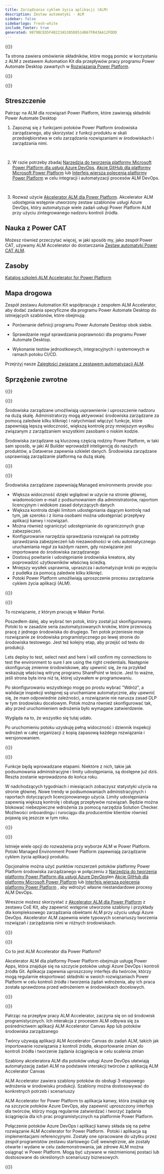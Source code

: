 ```yaml
---
title: Zarządzanie cyklem życia aplikacji (ALM)
description: Zestaw automatyki - ALM
sidebar: false
sidebarlogo: fresh-white
include_footer: true
generated: 9879BCED5F4B223A5305D8514B67FB43AA12FDDD
---
```


{{<slideStyles>}}

<div class="optional">

Ta strona zawiera omówienie składników, które mogą pomóc w korzystaniu z ALM z zestawem Automation Kit dla przepływów pracy programu Power Automate Desktop zawartych w [Rozwiązania Power Platform](https://learn.microsoft.com/power-platform/alm/solution-concepts-alm).

</div>

{{<presentation slides="1,2,3,4,5,6,7">}}

<div class="optional">

{{<presentationStyles>}}

## Streszczenie

Patrząc na ALM dla rozwiązań Power Platform, które zawierają składniki Power Automate Desktop

1. Zapoznaj się z funkcjami potoków Power Platform środowiska zarządzanego, aby skorzystać z funkcji produktu w skali przedsiębiorstwa w celu zarządzania rozwiązaniami w środowiskach i zarządzania nimi.

<br/>

2. W razie potrzeby zbadaj [Narzędzia do tworzenia platformy Microsoft Power Platform dla usługi Azure DevOps](https://learn.microsoft.com/power-platform/alm/devops-build-tools), [Akcje GitHub dla platformy Microsoft Power Platform](https://learn.microsoft.com/power-platform/alm/devops-github-actions) lub [Interfejs wiersza polecenia platformy Power Platform](https://learn.microsoft.com/power-platform/developer/cli/introduction) w celu integracji i automatyzacji procesów ALM DevOps.

<br/>

3. Rozważ użycie [Akcelerator ALM dla Power Platform](https://learn.microsoft.com/power-platform/guidance/coe/almacceleratorpowerplatform-components). Akcelerator ALM udostępnia wstępnie utworzony zestaw szablonów usługi Azure DevOps, który automatyzuje wiele zadań usługi Power Platform ALM przy użyciu zintegrowanego nadzoru kontroli źródła.

## Nauka z Power CAT

Możesz również przeczytać więcej, w jaki sposób my, jako zespół Power CAT, używamy ALM Accelerator do dostarczania [Zestaw automatyki Power CAT ALM](/pl/features/alm/powercat).

## Zasoby

[Katalog szkoleń ALM Accelerator for Power Platform](https://learn.microsoft.com/power-platform/guidance/coe/almacceleratorpowerplatform-learningcatalog)

## Mapa drogowa

Zespół zestawu Automation Kit współpracuje z zespołem ALM Accelerator, aby dodać zadania specyficzne dla programu Power Automate Desktop do istniejących szablonów, które obejmują:

- Porównanie definicji programu Power Automate Desktop obok siebie.

- Sprawdzanie reguł sprawdzania poprawności dla programu Power Automate Desktop.

- Wykonanie testów jednostkowych, integracyjnych i systemowych w ramach potoku CI/CD.

Przejrzyj nasze [Zaległości związane z zestawem automatyzacji ALM](https://github.com/microsoft/powercat-automation-kit/issues?q=is%3Aissue+is%3Aopen+label%3Aalm).

## Sprzężenie zwrotne

{{<questions name="/content/pl/features/alm.json" completed="Dziękujemy za przekazanie opinii" shownavigationbuttons="false" locale="pl">}}

</div>

{{<slide  id="slide1" audio="features/alm/managed-environments-overview.mp3" description="Managed Environments Overview" image="features/alm/managed-environments-overview.svg" >}}

Środowiska zarządzane umożliwiają usprawnienie i uproszczenie nadzoru na dużą skalę. Administratorzy mogą aktywować środowiska zarządzane za pomocą zaledwie kilku kliknięć i natychmiast włączyć funkcje, które zapewniają lepszą widoczność, większą kontrolę przy mniejszym wysiłku związanym z zarządzaniem wszystkimi zasobami o niskim kodzie.

Środowiska zarządzane są kluczową częścią rodziny Power Platform, w taki sam sposób, w jaki AI Builder wprowadził inteligencję do naszych produktów, a Dataverse zapewnia szkielet danych. Środowiska zarządzane usprawniają zarządzanie platformą na dużą skalę.

{{</slide>}}

{{<slide  id="slide2" audio="features/alm/managed-environments-features.mp3" description="Managed Environments Features" image="features/alm/managed-environments-features.svg" >}}

Środowiska zarządzane zapewniają:Managed environments provide you:

- Większa widoczność dzięki wglądowi w użycie na stronie głównej, wiadomościom e-mail z podsumowaniem dla administratorów, raportom licencyjnym i widokom zasad dotyczących danych
- Większa kontrola dzięki limitom udostępniania dającym kontrolę nad tym, jak szeroko i z iloma osobami można udostępniać przepływy aplikacji kanwy i rozwiązań.
- Można również ograniczyć udostępnianie do ograniczonych grup zabezpieczeń.
- Konfigurowanie narzędzia sprawdzania rozwiązań na potrzeby sprawdzania zabezpieczeń lub niezawodności w celu automatycznego uruchamiania reguł za każdym razem, gdy rozwiązanie jest importowane do środowiska zarządzanego
- Dostosuj powitanie i udostępnianie środowiska kreatora, aby poprowadzić użytkowników właściwą ścieżką.
- Mniejszy wysiłek usprawnia, upraszcza i automatyzuje kroki po wyjęciu z pudełka za pomocą zaledwie kilku kliknięć. 
- Potoki Power Platform umożliwiają uproszczenie procesu zarządzania cyklem życia aplikacji (ALM).

{{</slide>}}

{{<slide  id="slide3" cdnVideo="features/alm/managed-environments-power-platform-pipelines-demo.mp4" description="Power Platform Pipelines Demo" >}}

To rozwiązanie, z którym pracuję w Maker Portal.

Poszedłem dalej, aby wybrać ten potok, który został już skonfigurowany. Potoki to w zasadzie seria zautomatyzowanych kroków, które przenoszą pracę z jednego środowiska do drugiego. Ten potok przeniesie moje rozwiązanie ze środowiska programistycznego po lewej stronie do środowiska testowego. Jest też kolejny etap, aby przejść od testu do produkcji.

Lets deploy to test, select next and here I will confirm my connections to test the environment to sure I are using the right credentials. Następnie skonfiguruję zmienne środowiskowe, aby upewnić się, że na przykład wskazuję właściwą witrynę programu SharePoint w teście. Jest to ważne, jeśli strona była inna niż ta, której używałem w programowaniu. 

Po skonfigurowaniu wszystkiego mogę po prostu wybrać "Wdróż", a walidacje inspekcji wstępnej są uruchamiane automatycznie, aby upewnić się, że mam odpowiednie zależności, a rozwiązanie nie narusza zasad DLP w tym środowisku docelowym. Potok można również skonfigurować tak, aby przed uruchomieniem wdrożenia było wymagane zatwierdzenie. 

Wygląda na to, że wszystko się tutaj udało.

Po uruchomieniu potoku uzyskuję pełną widoczność i dziennik inspekcji wdrożeń w całej organizacji z kopią zapasową każdego rozwiązania i wersjonowaniem.

{{</slide>}}

{{<slide  id="slide4" audio="features/alm/managed-environments-feature-availability.mp3?v=1" description="Managed Environments Availability" image="features/alm/managed-environments-feature-availability.svg?v=1" >}}

Funkcje będą wprowadzane etapami. Niektóre z nich, takie jak podsumowania administracyjne i limity udostępniania, są dostępne już dziś. Reszta zostanie wprowadzona do końca roku.

W nadchodzących tygodniach i miesiącach zobaczysz statystyki użycia na stronie głównej. Nowe trendy w podsumowaniach administracyjnych i raportach dotyczących licencjonowanego użycia. Limity udostępniania zapewnią większą kontrolę i obsługę przepływów rozwiązań. Będzie można blokować niebezpieczne wdrożenia za pomocą narzędzia Solution Checker. Możliwości onboardingu i rurociągu dla producentów klientów również pojawią się jeszcze w tym roku.

{{</slide>}}

{{<slide  id="slide5" audio="features/alm/pipeline-extensibility.mp3?v=1" description="Pipeline Extensibility" image="features/alm/pipeline-extensibility.svg?v=1" >}}

Istnieje wiele opcji do rozważenia przy wyborze ALM w Power Platform. Potoki Managed Environment Power Platform zapewniają zarządzanie cyklem życia aplikacji produktu.

Opcjonalnie można użyć punktów rozszerzeń potoków platformy Power Platform środowiska zarządzanego w połączeniu z [Narzędzia do tworzenia platformy Power Platform dla usługi Azure DevOps](https://learn.microsoft.com/power-platform/alm/devops-build-tools)ten [Akcje GitHub dla platformy Microsoft Power Platform](https://learn.microsoft.com/power-platform/alm/devops-github-actions) lub [Interfejs wiersza polecenia platformy Power Platform](https://learn.microsoft.com/en-us/power-platform/developer/cli/introduction) , aby wdrożyć własne niestandardowe procesy ALM DevOps.

Wreszcie możesz skorzystać z [Akcelerator ALM dla Power Platform](https://learn.microsoft.com/power-platform/guidance/coe/almacceleratorpowerplatform-learningcatalog) z zestawu CoE Kit, aby zapewnić wstępnie utworzone szablony i przykłady dla kompleksowego zarządzania obiektami ALM przy użyciu usługi Azure DevOps. Akcelerator ALM zapewnia wiele typowych scenariuszy tworzenia rozwiązań i zarządzania nimi w różnych środowiskach.

{{</slide>}}

{{<slide  id="slide6" audio="features/alm/alm-accelerator-for-power-platform-overview.mp3?v=1" description="ALM Accelerator for Power Platform Overview" image="features/alm/alm-accelerator-for-power-platform-overview.svg?v=1" >}}

Co to jest ALM Accelerator dla Power Platform?

Akcelerator ALM dla platformy Power Platform obejmuje usługę Power Apps, która znajduje się na szczycie potoków usługi Azure DevOps i kontroli źródła Git. Aplikacja zapewnia uproszczony interfejs dla twórców, którzy mogą regularnie eksportować składniki w swoich rozwiązaniach Power Platform w celu kontroli źródła i tworzenia żądań wdrożenia, aby ich praca została sprawdzona przed wdrożeniem w środowiskach docelowych.

{{</slide>}}

{{<slide  id="slide7" audio="features/alm/alm-accelerator-for-power-platform-workflow.mp3?v=1" description="ALM Accelerator for Power Platform Workflow" image="features/alm/alm-accelerator-for-power-platform-workflow.svg?v=1" >}}

Patrząc na przepływ pracy ALM Accelerator, zaczyna się on od środowisk programistycznych. Ich interakcja z procesem ALM odbywa się za pośrednictwem aplikacji ALM Accelerator Canvas App lub potoków środowiska zarządzanego

Twórcy używają aplikacji ALM Accelerator Canvas do zadań ALM, takich jak importowanie rozwiązania z kontroli źródła, eksportowanie zmian do kontroli źródła i tworzenie żądania ściągnięcia w celu scalenia zmian

Szablony akceleratora ALM dla potoków usługi Azure DevOps ułatwiają automatyzację zadań ALM na podstawie interakcji twórców z aplikacją ALM Accelerator Canvas

ALM Accelerator zawiera szablony potoków do obsługi 3-etapowego wdrożenia w środowisku produkcji.
Szablony można dostosowywać do konkretnych potrzeb i scenariuszy

ALM Accelerator for Power Platform to aplikacja kanwy, która znajduje się na szczycie potoków Azure DevOps, aby zapewnić uproszczony interfejs dla twórców, którzy mogą regularnie zatwierdzać i tworzyć żądania ściągnięcia dla ich prac programistycznych na platformie Power Platform. 

Połączenie potoków Azure DevOps i aplikacji kanwy składa się na pełne rozwiązanie ALM Accelerator for Power Platform. 
Potoki i aplikacja są implementacjami referencyjnymi. Zostały one opracowane do użytku przez zespół programistów zestawu startowego CoE wewnętrznie, ale zostały otwarte i wydane w celu zademonstrowania, jak zdrowe ALM można osiągnąć w Power Platform. Mogą być używane w niezmienionej postaci lub dostosowane do określonych scenariuszy biznesowych.

{{</slide>}}
